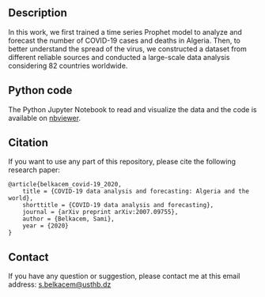 ## Description
In this work, we first trained a time series Prophet model to analyze and forecast the number of COVID-19 cases and deaths in Algeria. Then, to better understand the spread of the virus, we constructed a dataset from different reliable sources and conducted a large-scale data analysis considering 82 countries worldwide.

## Python code
The Python Jupyter Notebook to read and visualize the data and the code is available on [nbviewer](https://nbviewer.org/github/SamBelkacem/Coronavirus-Algeria-Prediction/blob/main/Coronavirus%20-%20Algeria-Prediction.ipynb).

## Citation
If you want to use any part of this repository, please cite the following research paper:

```
@article{belkacem_covid-19_2020,
	title = {COVID-19 data analysis and forecasting: Algeria and the world},
	shorttitle = {COVID-19 data analysis and forecasting},
	journal = {arXiv preprint arXiv:2007.09755},
	author = {Belkacem, Sami},
	year = {2020}
}
```

## Contact
If you have any question or suggestion, please contact me at this email address: s.belkacem@usthb.dz
